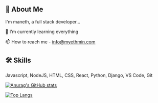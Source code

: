 
## 🚀 About Me
I'm maneth, a full stack developer...

🧠 I'm currently learning everything

📫 How to reach me - info@myethmin.com

## 🛠 Skills
Javascript, NodeJS, HTML, CSS, React, Python, Django, VS Code, Git

[![Anurag's GitHub stats](https://github-readme-stats.vercel.app/api?username=manethyethmin&show_icons=true&theme=radical)](https://github.com/anuraghazra/github-readme-stats)

[![Top Langs](https://github-readme-stats.vercel.app/api/top-langs/?username=manethyethmin&show_icons=true&theme=radical)](https://github.com/anuraghazra/github-readme-stats)


